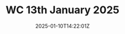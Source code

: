 ---
title: 'WC 13th January 2025'
date: 2025-01-10T14:22:01Z
draft: false
menu:
  - courseTitle: "Main Meals"
    items:
      - name: "Chilli Con Carne with Rice"
        description: "A hearty and flavorful chilli made with beef, beans, and a blend of spices, served over fluffy white rice."

      - name: "Chicken Fried Rice"
        description: "A classic stir-fry dish with tender chicken, fluffy rice, and a medley of colorful vegetables."

      - name: "Jacket Potato"
        description: "A baked potato with a crispy skin and fluffy interior, served with your choice of toppings."

      - name: "Salmon"
        description: "A flavorful and healthy salmon fillet, cooked to perfection and served with your choice of sides."

      - name: "Chicken and Gravy with Veg"
        description: "Tender chicken in a rich and savory gravy, served with a side of fresh vegetables."

      - name: "Burgers with Veg"
        description: "Juicy and flavorful burgers, cooked to your liking and served with fresh vegetables."

  - courseTitle: "Dessert"
    items:
      - name: Yoghurt
        description: Flavoured Yoghurt

      - name: Rice Pudding
        description: Bog standard rice pudding from a tin

      - name: Fresh Fruit
        description: A selection of fresh fruit
---